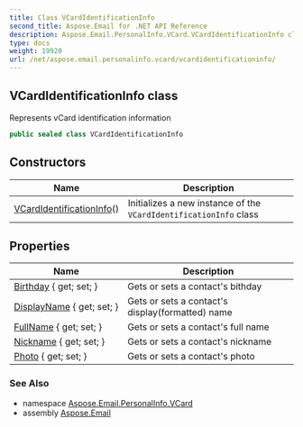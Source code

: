 ```yaml
---
title: Class VCardIdentificationInfo
second_title: Aspose.Email for .NET API Reference
description: Aspose.Email.PersonalInfo.VCard.VCardIdentificationInfo class. Represents vCard identification information
type: docs
weight: 19920
url: /net/aspose.email.personalinfo.vcard/vcardidentificationinfo/
---
```

## VCardIdentificationInfo class

Represents vCard identification information

```csharp
public sealed class VCardIdentificationInfo
```

## Constructors

| Name | Description |
| --- | --- |
| [VCardIdentificationInfo](vcardidentificationinfo/)() | Initializes a new instance of the `VCardIdentificationInfo` class |

## Properties

| Name | Description |
| --- | --- |
| [Birthday](../../aspose.email.personalinfo.vcard/vcardidentificationinfo/birthday/) { get; set; } | Gets or sets a contact's bithday |
| [DisplayName](../../aspose.email.personalinfo.vcard/vcardidentificationinfo/displayname/) { get; set; } | Gets or sets a contact's display(formatted) name |
| [FullName](../../aspose.email.personalinfo.vcard/vcardidentificationinfo/fullname/) { get; set; } | Gets or sets a contact's full name |
| [Nickname](../../aspose.email.personalinfo.vcard/vcardidentificationinfo/nickname/) { get; set; } | Gets or sets a contact's nickname |
| [Photo](../../aspose.email.personalinfo.vcard/vcardidentificationinfo/photo/) { get; set; } | Gets or sets a contact's photo |

### See Also

* namespace [Aspose.Email.PersonalInfo.VCard](../../aspose.email.personalinfo.vcard/)
* assembly [Aspose.Email](../../)



